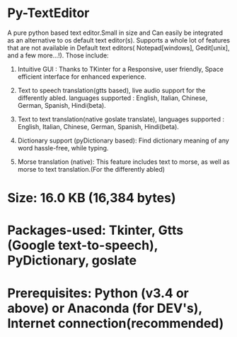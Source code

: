 # Py-TextEditor

A pure python based text editor.Small in size and Can easily be integrated as an alternative to os default text editor(s).
Supports a whole lot of features that are not available in Default text editors( Notepad[windows], Gedit[unix], and a few more...!).
Those include:
  1) Intuitive GUI : Thanks to TKinter for a Responsive, user friendly, Space efficient interface for enhanced experience.
  
  2) Text to speech translation(gtts based), live audio support for the differently abled.
              languages supported : English, Italian, Chinese, German, Spanish, Hindi(beta). 
              
  3) Text to text translation(native goslate translate),
              languages supported : English, Italian, Chinese, German, Spanish, Hindi(beta).
              
  4) Dictionary support (pyDictionary based): Find dictionary meaning of any word hassle-free, while typing.
  
  5) Morse translation (native): This feature includes text to morse, as well as morse to text translation.(For the differently abled)
  
  
# Size: 16.0 KB (16,384 bytes)
# Packages-used: Tkinter, Gtts (Google text-to-speech), PyDictionary, goslate
# Prerequisites: Python (v3.4 or above) or Anaconda (for DEV's), Internet connection(recommended) 
